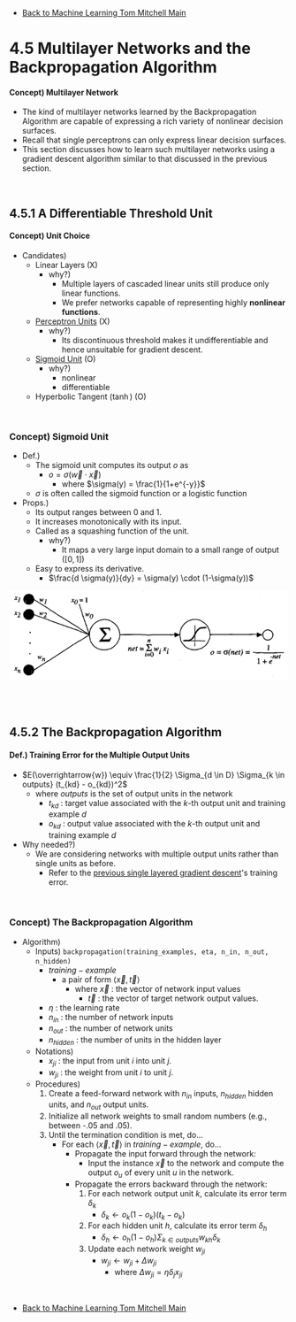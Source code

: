 * [Back to Machine Learning Tom Mitchell Main](../../main.md)

# 4.5 Multilayer Networks and the Backpropagation Algorithm
#### Concept) Multilayer Network
- The kind of multilayer networks learned by the Backpropagation Algorithm are capable of expressing a rich variety of nonlinear decision 
surfaces.
- Recall that single perceptrons can only express linear decision 
surfaces.
- This section discusses how to learn such multilayer networks using a gradient descent algorithm similar to that discussed in the previous section.

<br>

## 4.5.1 A Differentiable Threshold Unit
#### Concept) Unit Choice
- Candidates)
  - Linear Layers (X)
    - why?)
      - Multiple layers of cascaded linear units still produce only linear functions.
      - We prefer networks capable of representing highly **nonlinear functions**.
  - [Perceptron Units](../04/note.md#concept-learning-a-perceptron) (X)
    - why?)
      - Its discontinuous threshold makes it undifferentiable and hence unsuitable for gradient descent.
  - [Sigmoid Unit](#concept-sigmoid-unit) (O)
    - why?)
      - nonlinear
      - differentiable
  - Hyperbolic Tangent ($\tanh$) (O)

<br>

### Concept) Sigmoid Unit
- Def.)
  - The sigmoid unit computes its output $o$ as
    - $o=\sigma(\overrightarrow{w} \cdot \overrightarrow{x})$
      - where $\sigma(y) = \frac{1}{1+e^{-y}}$
  - $\sigma$ is often called the sigmoid function or a logistic function
- Props.)
  - Its output ranges between 0 and 1.
  - It increases monotonically with its input.
  - Called as a squashing function of the unit.
    - why?)
      - It maps a very large input domain to a small range of output ($[0, 1]$)
  - Easy to express its derivative.
    - $\frac{d \sigma(y)}{dy} = \sigma(y) \cdot (1-\sigma(y))$

![](images/001.png)

<br><br>

## 4.5.2 The Backpropagation Algorithm
#### Def.) Training Error for the Multiple Output Units
- $E(\overrightarrow{w}) \equiv \frac{1}{2} \Sigma_{d \in D} \Sigma_{k \in outputs} (t_{kd} - o_{kd})^2$
  - where $outputs$ is the set of output units in the network
    - $t_{kd}$ : target value associated with the $k$-th output unit and training example $d$
    - $o_{kd}$ : output value associated with the $k$-th output unit and training example $d$
- Why needed?)
  - We are considering networks with multiple output units rather than single units as before.
    - Refer to the [previous single layered gradient descent](../04/note.md#settings)'s training error.

<br>

### Concept) The Backpropagation Algorithm
- Algorithm)
  - Inputs) ```backpropagation(training_examples, eta, n_in, n_out, n_hidden)```
    - $training-example$
      - a pair of form $\langle \overrightarrow{x}, \overrightarrow{t} \rangle$
        - where $\overrightarrow{x}$ : the vector of network input values
          - $\overrightarrow{t}$ : the vector of target network output values.
    - $\eta$ : the learning rate
    - $n_{in}$ : the number of network inputs
    - $n_{out}$ : the number of network units
    - $n_{hidden}$ : the number of units in the hidden layer
  - Notations)
    - $x_{ji}$ : the input from unit $i$ into unit $j$. 
    - $w_{ji}$ : the weight from unit $i$ to unit $j$. 
  - Procedures)
    1. Create a feed-forward network with $n_{in}$ inputs, $n_{hidden}$ hidden units, and $n_{out}$ output units. 
    2. Initialize all network weights to small random numbers (e.g., between -.05 and .05). 
    3. Until the termination condition is met, do...
       - For each $\langle \overrightarrow{x}, \overrightarrow{t} \rangle$ in $training-example$, do...
          - Propagate the input forward through the network:
            - Input the instance $\overrightarrow{x}$ to the network and compute the output $o_u$ of every unit $u$ in the network.
          - Propagate the errors backward through the network:
            1. For each network output unit $k$, calculate its error term $\delta_k$
               - $\delta_k \leftarrow o_k(1-o_k)(t_k-o_k)$
            2. For each hidden unit $h$, calculate its error term  $\delta_h$
               - $\delta_h \leftarrow o_h(1-o_h) \Sigma_{k \in  outputs} w_{kh} \delta_k$
            3. Update each network weight $w_{ji}$
               - $w_{ji} \leftarrow w_{ji} + \Delta w_{ji}$
                 - where $\Delta w_{ji} = \eta \delta_j x_{ji}$





<br>

* [Back to Machine Learning Tom Mitchell Main](../../main.md)